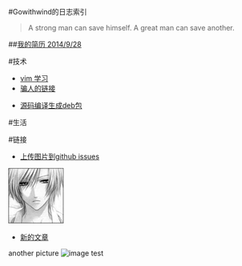 #Gowithwind的日志索引
>A strong man can save himself. A great man can save another. 


##[我的简历 2014/9/28](index.html?resume)


#技术
+ [vim 学习](index.html?vim-learn)
+ [骗人的链接](index.html?links-can-fool)
- [源码编译生成deb包](index.html?create-a-deb)

#生活

#链接

- [上传图片到github issues](https://github.com/royaso/butterfly.log/issues)

![image test](http://github.com/royaso/butterfly.log/raw/gh-pages/pic/alison.jpg)



- [新的文章](https://github.com/royaso/butterfly.log/new/master/blog)

another picture 
![image test](https://cloud.githubusercontent.com/assets/2331406/4779877/90e5f25e-5c4b-11e4-8e3e-5019a39487a2.jpg)
